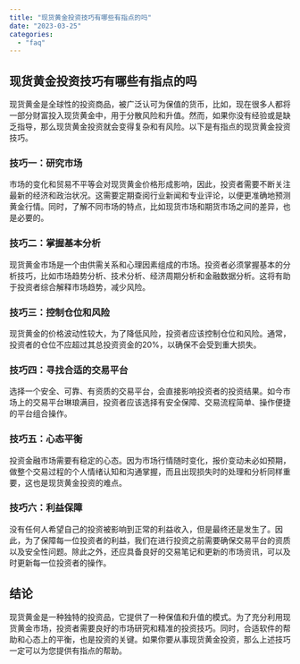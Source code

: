 ```yaml
---
title: "现货黄金投资技巧有哪些有指点的吗"
date: "2023-03-25"
categories: 
  - "faq"
---
```


## 现货黄金投资技巧有哪些有指点的吗

现货黄金是全球性的投资商品，被广泛认可为保值的货币，比如，现在很多人都将一部分财富投入现货黄金中，用于分散风险和升值。然而，如果你没有经验或是缺乏指导，那么现货黄金投资就会变得复杂和有风险。以下是有指点的现货黄金投资技巧。

### 技巧一：研究市场

市场的变化和贸易不平等会对现货黄金价格形成影响，因此，投资者需要不断关注最新的经济和政治状况。这需要定期查阅行业新闻和专业评论，以便更准确地预测黄金行情。同时，了解不同市场的特点，比如现货市场和期货市场之间的差异，也是必要的。

### 技巧二：掌握基本分析

现货黄金市场是一个由供需关系和心理因素组成的市场。投资者必须掌握基本的分析技巧，比如市场趋势分析、技术分析、经济周期分析和金融数据分析。这将有助于投资者综合解释市场趋势，减少风险。

### 技巧三：控制仓位和风险

现货黄金的价格波动性较大，为了降低风险，投资者应该控制仓位和风险。通常，投资者的仓位不应超过其总投资资金的20%，以确保不会受到重大损失。

### 技巧四：寻找合适的交易平台

选择一个安全、可靠、有资质的交易平台，会直接影响投资者的投资结果。如今市场上的交易平台琳琅满目，投资者应该选择有安全保障、交易流程简单、操作便捷的平台组合操作。

### 技巧五：心态平衡

投资金融市场需要有稳定的心态。因为市场行情随时变化，报价变动未必如预期，做整个交易过程的个人情绪认知和沟通掌握，而且出现损失时的处理和分析同样重要，这也是现货黄金投资的难点。

### 技巧六：利益保障

没有任何人希望自己的投资被影响到正常的利益收入，但是最终还是发生了。因此，为了保障每一位投资者的利益，我们在进行投资之前需要确保交易平台的资质以及安全性问题。除此之外，还应具备良好的交易笔记和更新的市场资讯，可以及时更新每一位投资者的操作。

## 结论

现货黄金是一种独特的投资品，它提供了一种保值和升值的模式。为了充分利用现货黄金市场，投资者需要良好的市场研究和精准的投资技巧。同时，合适软件的帮助和心态上的平衡，也是投资的关键。如果你要从事现货黄金投资，那么上述技巧一定可以为您提供有指点的帮助。
